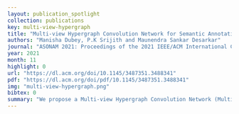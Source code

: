 ```yaml
---
layout: publication_spotlight
collection: publications
key: multi-view-hypergraph
title: "Multi-view Hypergraph Convolution Network for Semantic Annotation in LBSNs"
authors: "Manisha Dubey, P.K Srijith and Maunendra Sankar Desarkar"
journal: "ASONAM 2021: Proceedings of the 2021 IEEE/ACM International Conference on Advances in Social Networks Analysis and Mining"
year: 2021
month: 11
highlight: 0
url: "https://dl.acm.org/doi/10.1145/3487351.3488341"
pdf: "https://dl.acm.org/doi/pdf/10.1145/3487351.3488341"
img: "multi-view-hypergraph.png"
bibtex: 0
summary: "We propose a Multi-view Hypergraph Convolution Network (Multi-HGCN) where we learn POI representations by considering multiple hypergraphs across multiple views of the data. We build a comprehensive model to learn the POI representation capturing temporal, spatial and trajectory-based patterns among POIs by employing hypergraphs. We use hypergraph convolution to learn better POI representation by using spectral properties of hypergraph. Experiments conducted on three real-world datasets show that the proposed approach outperforms the state-of-the-art approaches."
---
```

